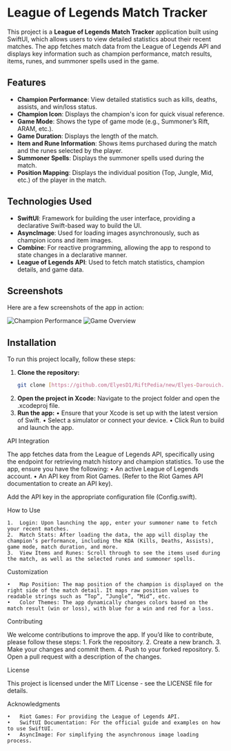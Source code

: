 # League of Legends Match Tracker

This project is a **League of Legends Match Tracker** application built using SwiftUI, which allows users to view detailed statistics about their recent matches. The app fetches match data from the League of Legends API and displays key information such as champion performance, match results, items, runes, and summoner spells used in the game.

## Features

- **Champion Performance**: View detailed statistics such as kills, deaths, assists, and win/loss status.
- **Champion Icon**: Displays the champion's icon for quick visual reference.
- **Game Mode**: Shows the type of game mode (e.g., Summoner’s Rift, ARAM, etc.).
- **Game Duration**: Displays the length of the match.
- **Item and Rune Information**: Shows items purchased during the match and the runes selected by the player.
- **Summoner Spells**: Displays the summoner spells used during the match.
- **Position Mapping**: Displays the individual position (Top, Jungle, Mid, etc.) of the player in the match.

## Technologies Used

- **SwiftUI**: Framework for building the user interface, providing a declarative Swift-based way to build the UI.
- **AsyncImage**: Used for loading images asynchronously, such as champion icons and item images.
- **Combine**: For reactive programming, allowing the app to respond to state changes in a declarative manner.
- **League of Legends API**: Used to fetch match statistics, champion details, and game data.

## Screenshots

Here are a few screenshots of the app in action:

![Champion Performance](assets/screenshot1.png)
![Game Overview](assets/screenshot2.png)

## Installation

To run this project locally, follow these steps:

1. **Clone the repository:**
   ```bash
   git clone [https://github.com/ElyesD1/RiftPedia/new/Elyes-Darouich.git]
   ```
2. **Open the project in Xcode:**
Navigate to the project folder and open the .xcodeproj file.
3. **Run the app:**
	•	Ensure that your Xcode is set up with the latest version of Swift.
	•	Select a simulator or connect your device.
	•	Click Run to build and launch the app.

API Integration

The app fetches data from the League of Legends API, specifically using the endpoint for retrieving match history and champion statistics. To use the app, ensure you have the following:
	•	An active League of Legends account.
	•	An API key from Riot Games. (Refer to the Riot Games API documentation to create an API key).

Add the API key in the appropriate configuration file (Config.swift).

How to Use

	1.	Login: Upon launching the app, enter your summoner name to fetch your recent matches.
	2.	Match Stats: After loading the data, the app will display the champion’s performance, including the KDA (Kills, Deaths, Assists), game mode, match duration, and more.
	3.	View Items and Runes: Scroll through to see the items used during the match, as well as the selected runes and summoner spells.

Customization

	•	Map Position: The map position of the champion is displayed on the right side of the match detail. It maps raw position values to readable strings such as “Top”, “Jungle”, “Mid”, etc.
	•	Color Themes: The app dynamically changes colors based on the match result (win or loss), with blue for a win and red for a loss.

Contributing

We welcome contributions to improve the app. If you’d like to contribute, please follow these steps:
	1.	Fork the repository.
	2.	Create a new branch.
	3.	Make your changes and commit them.
	4.	Push to your forked repository.
	5.	Open a pull request with a description of the changes.

License

This project is licensed under the MIT License - see the LICENSE file for details.

Acknowledgments

	•	Riot Games: For providing the League of Legends API.
	•	SwiftUI Documentation: For the official guide and examples on how to use SwiftUI.
	•	AsyncImage: For simplifying the asynchronous image loading process.


   
